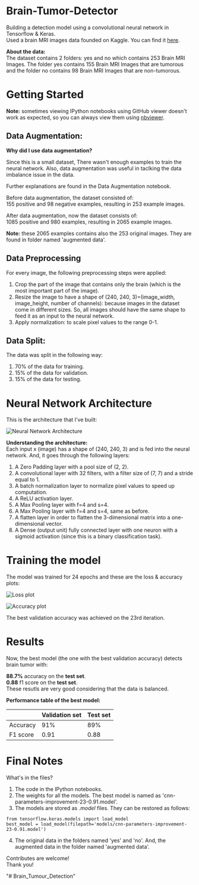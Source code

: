 # Brain-Tumor-Detector
Building a detection model using a convolutional neural network in Tensorflow & Keras.<br>
Used a brain MRI images data founded on Kaggle. You can find it [here](https://www.kaggle.com/navoneel/brain-mri-images-for-brain-tumor-detection).<br>

**About the data:**<br>
The dataset contains 2 folders: yes and no which contains 253 Brain MRI Images. The folder yes contains 155 Brain MRI Images that are tumorous and the folder no contains 98 Brain MRI Images that are non-tumorous.

# Getting Started

**Note:** sometimes viewing IPython notebooks using GitHub viewer doesn't work as expected, so you can always view them using [nbviewer](https://nbviewer.jupyter.org/).

## Data Augmentation:

**Why did I use data augmentation?**

Since this is a small dataset, There wasn't enough examples to train the neural network. Also, data augmentation was useful in taclking the data imbalance issue in the data.<br>

Further explanations are found in the Data Augmentation notebook.

Before data augmentation, the dataset consisted of:<br>
155 positive and 98 negative examples, resulting in 253 example images.

After data augmentation, now the dataset consists of:<br>
1085 positive and 980 examples, resulting in 2065 example images.

**Note:** these 2065 examples contains also the 253 original images. They are found in folder named 'augmented data'.

## Data Preprocessing

For every image, the following preprocessing steps were applied:

1. Crop the part of the image that contains only the brain (which is the most important part of the image).
2. Resize the image to have a shape of (240, 240, 3)=(image_width, image_height, number of channels): because images in the dataset come in different sizes. So, all images should have the same shape to feed it as an input to the neural network.
3. Apply normalization: to scale pixel values to the range 0-1.

## Data Split:

The data was split in the following way:
1. 70% of the data for training.
2. 15% of the data for validation.
3. 15% of the data for testing.

# Neural Network Architecture

This is the architecture that I've built:

![Neural Network Architecture](convnet_architecture.jpg)

**Understanding the architecture:**<br>
Each input x (image) has a shape of (240, 240, 3) and is fed into the neural network. And, it goes through the following layers:<br>

1. A Zero Padding layer with a pool size of (2, 2).
2. A convolutional layer with 32 filters, with a filter size of (7, 7) and a stride equal to 1.
3. A batch normalization layer to normalize pixel values to speed up computation.
4. A ReLU activation layer.
5. A Max Pooling layer with f=4 and s=4.
6. A Max Pooling layer with f=4 and s=4, same as before.
7. A flatten layer in order to flatten the 3-dimensional matrix into a one-dimensional vector.
8. A Dense (output unit) fully connected layer with one neuron with a sigmoid activation (since this is a binary classification task).




# Training the model
The model was trained for 24 epochs and these are the loss & accuracy plots:


![Loss plot](Loss.PNG)


![Accuracy plot](Accuracy.PNG)

The best validation accuracy was achieved on the 23rd iteration.

# Results

Now, the best model (the one with the best validation accuracy) detects brain tumor with:<br>

**88.7%** accuracy on the **test set**.<br>
**0.88** f1 score on the **test set**.<br>
These resutls are very good considering that the data is balanced.

**Performance table of the best model:**

| <!-- -->  | Validation set | Test set |
| --------- | -------------- | -------- |
| Accuracy  | 91%            | 89%      |
| F1 score  | 0.91           | 0.88     |


# Final Notes

What's in the files?

1. The code in the IPython notebooks.
2. The weights for all the models. The best model is named as 'cnn-parameters-improvement-23-0.91.model'.
3. The models are stored as *.model* files. They can be restored as follows:


```
from tensorflow.keras.models import load_model
best_model = load_model(filepath='models/cnn-parameters-improvement-23-0.91.model')
```

4. The original data in the folders named 'yes' and 'no'. And, the augmented data in the folder named 'augmented data'.


Contributes are welcome!
<br>Thank you!



"# Brain_Tumour_Detection" 
